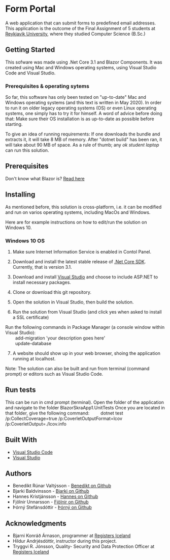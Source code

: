 # Form Portal
A web application that can submit forms to predefined email addresses. This application is the outcome of the 
Final Assignment of 5 students at [Reykjavik University](https://www.ru.is), where they studied Computer Science (B.Sc.)

## Getting Started
This sofware was made using .Net Core 3.1 and Blazor Components. It was created using Mac and Windows operating systems, using Visual Studio Code and Visual Studio.
### Prerequisites & operating sytems
So far, this software has only been tested on "up-to-date" Mac and Windows operating systems (and this text is written in May 2020).
In order to run it on older legacy operating systems (OS) or even Linux operating systems, one simply has to try it for himself. A word of advice before doing that: Make sure their OS installation is as up-to-date as possible before starting.

To give an idea of running requirements: If one downloads the bundle and extracts it, it will take 8 MB of memory. After "dotnet build" has been ran, it will take about 90 MB of space. As a rule of thumb; any *ok student laptop* can run this solution.

## Prerequisites
Don't know what Blazor is? [Read here](https://docs.microsoft.com/en-us/aspnet/core/blazor/?view=aspnetcore-3.1)


## Installing
As mentioned before, this solution is cross-platform, i.e. it can be modified and run on varios operating systems, including MacOs and Windows.

Here are for example instructions on how to edit/run the solution on Windows 10.
### Windows 10 OS
1) Make sure Internet Information Service is enabled in Contol Panel.
2) Download and install the latest stable release of [.Net Core SDK](https://dotnet.microsoft.com/download). Currently, that is version 3.1. 
3) Download and install [Visual Studio](https://visualstudio.microsoft.com/downloads) and choose to include ASP.NET to install necessary packages.
4) Clone or download this git repository.
5) Open the solution in Visual Studio, then build the solution. 


6) Run the solution from Visual Studio (and click yes when asked to install a SSL certificate)

Run the following commands in Package Manager (a console window within Visual Studio):
<br>
&nbsp;&nbsp;&nbsp;&nbsp;&nbsp;&nbsp;&nbsp;&nbsp;add-migration 'your description goes here'  
&nbsp;&nbsp;&nbsp;&nbsp;&nbsp;&nbsp;&nbsp;&nbsp;update-database

7) A website should show up in your web browser, shoing the application running at localhost.


Note: The solution can also be built and run from terminal (command prompt) or editors such as Visual Studio Code.

## Run tests
This can be run in cmd prompt (terminal). Open the folder of the application and navigate to the folder BlazorSkraApp1.UnitTests
Once you are located in that folder, give the following command:
&nbsp;&nbsp;&nbsp;&nbsp;&nbsp;&nbsp;&nbsp;&nbsp;dotnet test /p:CollectCoverage=true /p:CoverletOutputFormat=lcov /p:CoverletOutput=./lcov.info

## Built With
* [Visual Studio Code](https://code.visualstudio.com/) 
* [Visual Studio](https://visualstudio.microsoft.com/downloads/)

## Authors
* Benedikt Rúnar Valtýsson - [Benedikt on Github](https://github.com/BenediktRunar)
* Bjarki Baldvinsson - [Bjarki on Github](https://github.com/Bjarkibadda)
* Hannes Kristjánsson - [Hannes on Github](https://github.com/hkristjansson)
* Fjölnir Unnarsson - [Fjölnir on Github](https://github.com/fjolnirunnarsson)
* Þórný Stefánsdóttir - [Þórný on Github](https://github.com/thornystefans)

## Acknowledgments
* Bjarni Konráð Árnason, programmer at [Registers Iceland](https://skra.is/english/individuals)
* Hildur Andrjésdóttir, instructor during this project.
* Tryggvi R. Jónsson, Quality- Security and Data Protection Officer at [Registers Iceland](https://skra.is/english/individuals)











